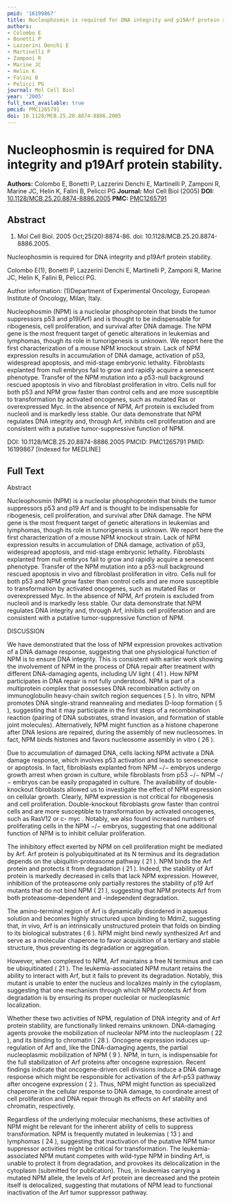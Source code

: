 ```yaml
---
pmid: '16199867'
title: Nucleophosmin is required for DNA integrity and p19Arf protein stability.
authors:
- Colombo E
- Bonetti P
- Lazzerini Denchi E
- Martinelli P
- Zamponi R
- Marine JC
- Helin K
- Falini B
- Pelicci PG
journal: Mol Cell Biol
year: '2005'
full_text_available: true
pmcid: PMC1265791
doi: 10.1128/MCB.25.20.8874-8886.2005
---
```


# Nucleophosmin is required for DNA integrity and p19Arf protein stability.
**Authors:** Colombo E, Bonetti P, Lazzerini Denchi E, Martinelli P, Zamponi R, Marine JC, Helin K, Falini B, Pelicci PG
**Journal:** Mol Cell Biol (2005)
**DOI:** [10.1128/MCB.25.20.8874-8886.2005](https://doi.org/10.1128/MCB.25.20.8874-8886.2005)
**PMC:** [PMC1265791](https://www.ncbi.nlm.nih.gov/pmc/articles/PMC1265791/)

## Abstract

1. Mol Cell Biol. 2005 Oct;25(20):8874-86. doi: 10.1128/MCB.25.20.8874-8886.2005.

Nucleophosmin is required for DNA integrity and p19Arf protein stability.

Colombo E(1), Bonetti P, Lazzerini Denchi E, Martinelli P, Zamponi R, Marine JC, 
Helin K, Falini B, Pelicci PG.

Author information:
(1)Department of Experimental Oncology, European Institute of Oncology, Milan, 
Italy.

Nucleophosmin (NPM) is a nucleolar phosphoprotein that binds the tumor 
suppressors p53 and p19(Arf) and is thought to be indispensable for ribogenesis, 
cell proliferation, and survival after DNA damage. The NPM gene is the most 
frequent target of genetic alterations in leukemias and lymphomas, though its 
role in tumorigenesis is unknown. We report here the first characterization of a 
mouse NPM knockout strain. Lack of NPM expression results in accumulation of DNA 
damage, activation of p53, widespread apoptosis, and mid-stage embryonic 
lethality. Fibroblasts explanted from null embryos fail to grow and rapidly 
acquire a senescent phenotype. Transfer of the NPM mutation into a p53-null 
background rescued apoptosis in vivo and fibroblast proliferation in vitro. 
Cells null for both p53 and NPM grow faster than control cells and are more 
susceptible to transformation by activated oncogenes, such as mutated Ras or 
overexpressed Myc. In the absence of NPM, Arf protein is excluded from nucleoli 
and is markedly less stable. Our data demonstrate that NPM regulates DNA 
integrity and, through Arf, inhibits cell proliferation and are consistent with 
a putative tumor-suppressive function of NPM.

DOI: 10.1128/MCB.25.20.8874-8886.2005
PMCID: PMC1265791
PMID: 16199867 [Indexed for MEDLINE]

## Full Text

Abstract

Nucleophosmin (NPM) is a nucleolar phosphoprotein that binds the tumor suppressors p53 and p19 Arf and is thought to be indispensable for ribogenesis, cell proliferation, and survival after DNA damage. The NPM gene is the most frequent target of genetic alterations in leukemias and lymphomas, though its role in tumorigenesis is unknown. We report here the first characterization of a mouse NPM knockout strain. Lack of NPM expression results in accumulation of DNA damage, activation of p53, widespread apoptosis, and mid-stage embryonic lethality. Fibroblasts explanted from null embryos fail to grow and rapidly acquire a senescent phenotype. Transfer of the NPM mutation into a p53-null background rescued apoptosis in vivo and fibroblast proliferation in vitro. Cells null for both p53 and NPM grow faster than control cells and are more susceptible to transformation by activated oncogenes, such as mutated Ras or overexpressed Myc. In the absence of NPM, Arf protein is excluded from nucleoli and is markedly less stable. Our data demonstrate that NPM regulates DNA integrity and, through Arf, inhibits cell proliferation and are consistent with a putative tumor-suppressive function of NPM.

DISCUSSION

We have demonstrated that the loss of NPM expression provokes activation of a DNA damage response, suggesting that one physiological function of NPM is to ensure DNA integrity. This is consistent with earlier work showing the involvement of NPM in the process of DNA repair after treatment with different DNA-damaging agents, including UV light ( 41 ). How NPM participates in DNA repair is not fully understood. NPM is part of a multiprotein complex that possesses DNA recombination activity on immunoglobulin heavy-chain switch region sequences ( 5 ). In vitro, NPM promotes DNA single-strand reannealing and mediates D-loop formation ( 5 ), suggesting that it may participate in the first steps of a recombination reaction (pairing of DNA substrates, strand invasion, and formation of stable joint molecules). Alternatively, NPM might function as a histone chaperone after DNA lesions are repaired, during the assembly of new nucleosomes. In fact, NPM binds histones and favors nucleosome assembly in vitro ( 26 ).

Due to accumulation of damaged DNA, cells lacking NPM activate a DNA damage response, which involves p53 activation and leads to senescence or apoptosis. In fact, fibroblasts explanted from NPM −/− embryos undergo growth arrest when grown in culture, while fibroblasts from p53 −/− NPM −/− embryos can be easily propagated in culture. The availability of double-knockout fibroblasts allowed us to investigate the effect of NPM expression on cellular growth. Clearly, NPM expression is not critical for ribogenesis and cell proliferation. Double-knockout fibroblasts grow faster than control cells and are more susceptible to transformation by activated oncogenes, such as RasV12 or c- myc . Notably, we also found increased numbers of proliferating cells in the NPM −/− embryos, suggesting that one additional function of NPM is to inhibit cellular proliferation.

The inhibitory effect exerted by NPM on cell proliferation might be mediated by Arf. Arf protein is polyubiquitinated at its N terminus and its degradation depends on the ubiquitin-proteasome pathway ( 21 ). NPM binds the Arf protein and protects it from degradation ( 21 ). Indeed, the stability of Arf protein is markedly decreased in cells that lack NPM expression. However, inhibition of the proteasome only partially restores the stability of p19 Arf mutants that do not bind NPM ( 21 ), suggesting that NPM protects Arf from both proteasome-dependent and -independent degradation.

The amino-terminal region of Arf is dynamically disordered in aqueous solution and becomes highly structured upon binding to Mdm2, suggesting that, in vivo, Arf is an intrinsically unstructured protein that folds on binding to its biological substrates ( 6 ). NPM might bind newly synthesized Arf and serve as a molecular chaperone to favor acquisition of a tertiary and stable structure, thus preventing its degradation or aggregation.

However, when complexed to NPM, Arf maintains a free N terminus and can be ubiquitinated ( 21 ). The leukemia-associated NPM mutant retains the ability to interact with Arf, but it fails to prevent its degradation. Notably, this mutant is unable to enter the nucleus and localizes mainly in the cytoplasm, suggesting that one mechanism through which NPM protects Arf from degradation is by ensuring its proper nucleolar or nucleoplasmic localization.

Whether these two activities of NPM, regulation of DNA integrity and of Arf protein stability, are functionally linked remains unknown. DNA-damaging agents provoke the mobilization of nucleolar NPM into the nucleoplasm ( 22 ), and its binding to chromatin ( 28 ). Oncogene expression induces up-regulation of Arf and, like the DNA-damaging agents, the partial nucleoplasmic mobilization of NPM ( 9 ). NPM, in turn, is indispensable for the full stabilization of Arf proteins after oncogene expression. Recent findings indicate that oncogene-driven cell divisions induce a DNA damage response which might be responsible for activation of the Arf-p53 pathway after oncogene expression ( 2 ). Thus, NPM might function as specialized chaperone in the cellular response to DNA damage, to coordinate arrest of cell proliferation and DNA repair through its effects on Arf stability and chromatin, respectively.

Regardless of the underlying molecular mechanisms, these activities of NPM might be relevant for the inherent ability of cells to suppress transformation. NPM is frequently mutated in leukemias ( 13 ) and lymphomas ( 24 ), suggesting that inactivation of the putative NPM tumor suppressor activities might be critical for transformation. The leukemia-associated NPM mutant competes with wild-type NPM in binding Arf, is unable to protect it from degradation, and provokes its delocalization in the cytoplasm (submitted for publication). Thus, in leukemias carrying a mutated NPM allele, the levels of Arf protein are decreased and the protein itself is delocalized, suggesting that mutations of NPM lead to functional inactivation of the Arf tumor suppressor pathway.
